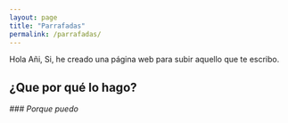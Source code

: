 ```yaml
---
layout: page
title: "Parrafadas"
permalink: /parrafadas/
---
```


Hola Añi,
Si, he creado una página web para subir aquello que te escribo.
## ¿Que por qué lo hago?
_### Porque puedo_
